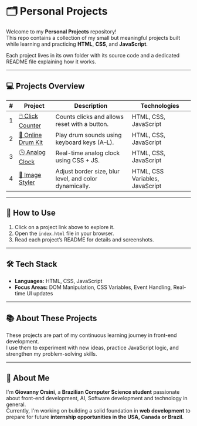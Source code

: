 # 🗂️ Personal Projects

Welcome to my **Personal Projects** repository!  
This repo contains a collection of my small but meaningful projects built while learning and practicing **HTML**, **CSS**, and **JavaScript**.  

Each project lives in its own folder with its source code and a dedicated README file explaining how it works.

---

## 💻 Projects Overview

| # | Project | Description | Technologies |
|---|----------|--------------|---------------|
| 1 | [🖱️ Click Counter](./click_counter) | Counts clicks and allows reset with a button. | HTML, CSS, JavaScript |
| 2 | [🥁 Online Drum Kit](./online_drum_kit) | Play drum sounds using keyboard keys (A–L). | HTML, CSS, JavaScript |
| 3 | [🕒 Analog Clock](./analog_clock) | Real-time analog clock using CSS + JS. | HTML, CSS, JavaScript |
| 4 | [🎨 Image Styler](./image_styler) | Adjust border size, blur level, and color dynamically. | HTML, CSS Variables, JavaScript |

---

## 🚀 How to Use
1. Click on a project link above to explore it.  
2. Open the `index.html` file in your browser.  
3. Read each project’s README for details and screenshots.

---

## 🛠️ Tech Stack
- **Languages:** HTML, CSS, JavaScript  
- **Focus Areas:** DOM Manipulation, CSS Variables, Event Handling, Real-time UI updates  

---

## 📚 About These Projects
These projects are part of my continuous learning journey in front-end development.  
I use them to experiment with new ideas, practice JavaScript logic, and strengthen my problem-solving skills.  

---

## 👋 About Me
I'm **Giovanny Orsini**, a **Brazilian Computer Science student** passionate about front-end development, AI, Software development and technology in general.  
Currently, I'm working on building a solid foundation in **web development** to prepare for future **internship opportunities in the USA, Canada or Brazil**.
